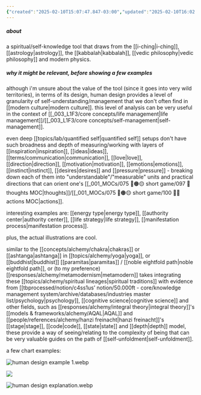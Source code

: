 ```yaml
---
{"created":"2025-02-10T15:07:47.847-03:00","updated":"2025-02-10T16:02:46.271-03:00","tags":["tool","alchemy","🌱"],"relevancescore":82,"dg-publish":true,"notestage":["🌱"],"permalink":"/projects-and-tools/tools/alchemy/human-design/","dgPassFrontmatter":true}
---
```


##### about

a spiritual/self-knowledge tool that draws from the [[i-ching\|i-ching]], [[astrology\|astrology]], the [[kabbalah\|kabbalah]], [[vedic philosophy\|vedic philosophy]] and modern physics.

##### why it might be relevant, before showing a few examples

although i'm unsure about the value of the tool (since it goes into very wild territories), in terms of its design, human design provides a level of granularity of self-understanding/management that we don't often find in [[modern culture\|modern culture]]. this level of analysis can be very useful in the context of [[_003_L1F3/core concepts/life management\|life management]]/[[_003_L1F3/core concepts/self-management\|self-management]].

even deep [[topics/lab/quantified self\|quantified self]] setups don't have such broadness and depth of measuring/working with layers of [[inspiration\|inspiration]], [[ideas\|ideas]], [[terms/communication\|communication]], [[love\|love]], [[direction\|direction]], [[motivation\|motivation]], [[emotions\|emotions]], [[instinct\|instinct]], [[desires\|desires]] and [[pressure\|pressure]] - breaking down each of them into "understandable"/"measurable" units and practical directions that can orient one's [[_001_MOCs/075 🔴🟠🟡 short game/097 💭 thoughts MOC\|thoughts]]/[[_001_MOCs/075 🔴🟠🟡 short game/100 💪🏻 actions MOC\|actions]].

interesting examples are: [[energy type\|energy type]], [[authority center\|authority center]], [[life strategy\|life strategy]], [[manifestation process\|manifestation process]].

plus, the actual illustrations are cool.

similar to the [[concepts/alchemy/chakra\|chakras]] or [[ashtanga\|ashtanga]] in [[topics/alchemy/yoga\|yoga]], or [[buddhist\|buddhist]] [[paramitas\|paramitas]] / [[noble eightfold path\|noble eightfold path]], or (to my preference) [[responses/alchemy/metamodernism\|metamodern]] takes integrating these [[topics/alchemy/spiritual lineages\|spiritual traditions]] with evidence from [[tbprocessed/notion/c4ss1us’ notion/50.000ft - core/knowledge management system/archive/databases/industries master list/psychology\|psychology]], [[cognitive science\|cognitive science]] and other fields, such as [[responses/alchemy/integral theory\|integral theory]]'s [[models & frameworks/alchemy/AQAL\|AQAL]] and [[people/references/alchemy/hanzi freinacht\|hanzi freinacht]]'s [[stage\|stage]], [[code\|code]], [[state\|state]] and [[depth\|depth]] model, these provide a way of seeing/relating to the complexity of being that can be very valuable guides on the path of [[self-unfoldment\|self-unfoldment]].

a few chart examples:

![human design example 1.webp](/img/user/assets/human%20design%20example%201.webp)

![](https://i.imgur.com/uq4QfX6.png)

![human design explanation.webp](/img/user/assets/human%20design%20explanation.webp)